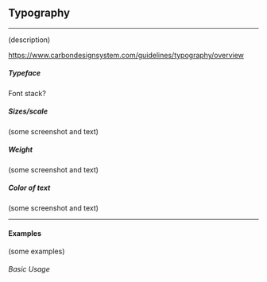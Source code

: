

## Typography

---

(description)

https://www.carbondesignsystem.com/guidelines/typography/overview

##### Typeface
Font stack?

##### Sizes/scale
(some screenshot and text)

##### Weight
(some screenshot and text)

##### Color of text
(some screenshot and text)

---

#### Examples

(some examples)

###### Basic Usage

